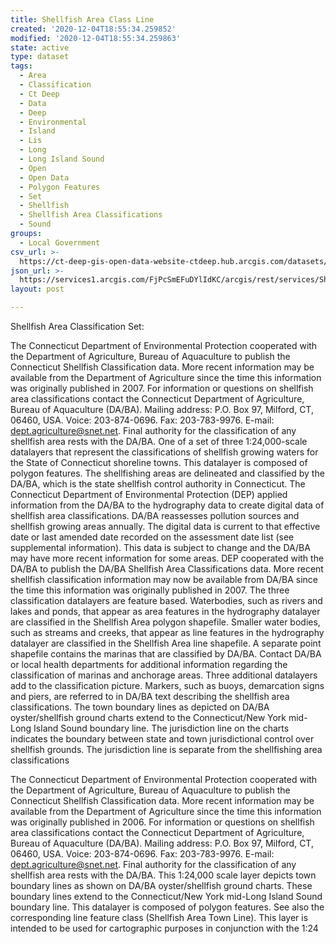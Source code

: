 ```yaml
---
title: Shellfish Area Class Line
created: '2020-12-04T18:55:34.259852'
modified: '2020-12-04T18:55:34.259863'
state: active
type: dataset
tags:
  - Area
  - Classification
  - Ct Deep
  - Data
  - Deep
  - Environmental
  - Island
  - Lis
  - Long
  - Long Island Sound
  - Open
  - Open Data
  - Polygon Features
  - Set
  - Shellfish
  - Shellfish Area Classifications
  - Sound
groups:
  - Local Government
csv_url: >-
  https://ct-deep-gis-open-data-website-ctdeep.hub.arcgis.com/datasets/db9545bcb6684999bcbe7dd4e72939bd_3.csv?outSR=%7B%22latestWkid%22%3A2234%2C%22wkid%22%3A102656%7D
json_url: >-
  https://services1.arcgis.com/FjPcSmEFuDYlIdKC/arcgis/rest/services/Shellfish_Area_Classification_Set/FeatureServer/3
layout: post

---
```

Shellfish Area Classification Set:


The Connecticut Department of Environmental Protection cooperated with the Department of Agriculture, Bureau of Aquaculture to publish the Connecticut Shellfish Classification data. More recent information may be available from the Department of Agriculture since the time this information was originally published in 2007. For information or questions on shellfish area classifications contact the Connecticut Department of Agriculture, Bureau of Aquaculture (DA/BA). Mailing address: P.O. Box 97, Milford, CT, 06460, USA. Voice: 203-874-0696. Fax: 203-783-9976. E-mail: dept.agriculture@snet.net. 
Final authority for the classification of any shellfish area rests with the DA/BA.
One of a set of three 1:24,000-scale datalayers that represent the classifications of shellfish growing waters for the State of Connecticut shoreline towns. This datalayer is composed of polygon features. The shellfishing areas are delineated and classified by the DA/BA, which is the state shellfish control authority in Connecticut. The Connecticut Department of Environmental Protection (DEP) applied information from the DA/BA to the hydrography data to create digital data of shellfish area classifications. DA/BA reassesses pollution sources and shellfish growing areas annually. The digital data is current to that effective date or last amended date recorded on the assessment date list (see supplemental information). This data is subject to change and the DA/BA may have more recent information for some areas.
DEP cooperated with the DA/BA to publish the DA/BA Shellfish Area Classifications data. More recent shellfish classification information may now be available from DA/BA since the time this information was originally published in 2007.
The three classification datalayers are feature based. Waterbodies, such as rivers and lakes and ponds, that appear as area features in the hydrography datalayer are classified in the Shellfish Area polygon shapefile. Smaller water bodies, such as streams and creeks, that appear as line features in the hydrography datalayer are classified in the Shellfish Area line shapefile. A separate point shapefile contains the marinas that are classified by DA/BA. Contact DA/BA or local health departments for additional information regarding the classification of marinas and anchorage areas.
Three additional datalayers add to the classification picture. Markers, such as buoys, demarcation signs and piers, are referred to in DA/BA text describing the shellfish area classifications. The town boundary lines as depicted on DA/BA oyster/shellfish ground charts extend to the Connecticut/New York mid-Long Island Sound boundary line. The jurisdiction line on the charts indicates the boundary between state and town jurisdictional control over shellfish grounds. The jurisdiction line is separate from the shellfishing area classifications

The Connecticut Department of Environmental Protection cooperated with the Department of Agriculture, Bureau of Aquaculture to publish the Connecticut Shellfish Classification data. More recent information may be available from the Department of Agriculture since the time this information was originally published in 2006. For information or questions on shellfish area classifications contact the Connecticut Department of Agriculture, Bureau of Aquaculture (DA/BA). Mailing address: P.O. Box 97, Milford, CT, 06460, USA. Voice: 203-874-0696. Fax: 203-783-9976. E-mail: dept.agriculture@snet.net. Final authority for the classification of any shellfish area rests with the DA/BA.
This 1:24,000 scale layer depicts town boundary lines as shown on DA/BA oyster/shellfish ground charts. These boundary lines extend to the Connecticut/New York mid-Long Island Sound boundary line. This datalayer is composed of polygon features. See also the corresponding line feature class (Shellfish Area Town Line).
This layer is intended to be used for cartographic purposes in conjunction with the 1:24
